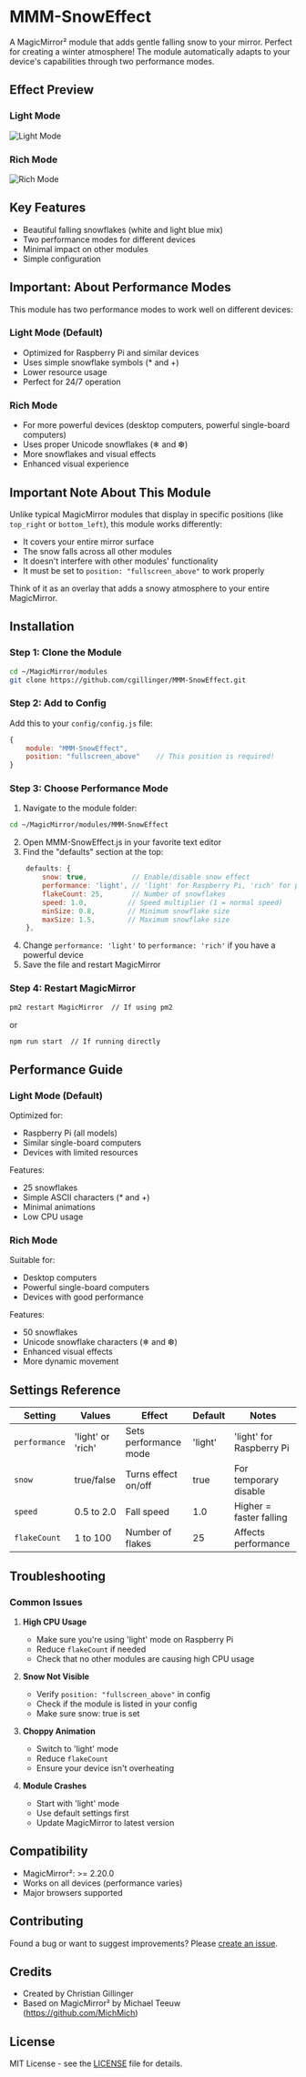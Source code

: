 # MMM-SnowEffect

A MagicMirror² module that adds gentle falling snow to your mirror. Perfect for creating a winter atmosphere! The module automatically adapts to your device's capabilities through two performance modes.

## Effect Preview

### Light Mode
![Light Mode](light.png)

### Rich Mode
![Rich Mode](rich.png)

## Key Features
- Beautiful falling snowflakes (white and light blue mix)
- Two performance modes for different devices
- Minimal impact on other modules
- Simple configuration

## Important: About Performance Modes

This module has two performance modes to work well on different devices:

### Light Mode (Default)
- Optimized for Raspberry Pi and similar devices
- Uses simple snowflake symbols (* and +)
- Lower resource usage
- Perfect for 24/7 operation

### Rich Mode
- For more powerful devices (desktop computers, powerful single-board computers)
- Uses proper Unicode snowflakes (❄ and ❆)
- More snowflakes and visual effects
- Enhanced visual experience

## Important Note About This Module
Unlike typical MagicMirror modules that display in specific positions (like `top_right` or `bottom_left`), this module works differently:
- It covers your entire mirror surface
- The snow falls across all other modules
- It doesn't interfere with other modules' functionality
- It must be set to `position: "fullscreen_above"` to work properly

Think of it as an overlay that adds a snowy atmosphere to your entire MagicMirror.

## Installation

### Step 1: Clone the Module
```bash
cd ~/MagicMirror/modules
git clone https://github.com/cgillinger/MMM-SnowEffect.git
```

### Step 2: Add to Config
Add this to your `config/config.js` file:
```javascript
{
    module: "MMM-SnowEffect",
    position: "fullscreen_above"    // This position is required!
}
```

### Step 3: Choose Performance Mode
1. Navigate to the module folder:
```bash
cd ~/MagicMirror/modules/MMM-SnowEffect
```

2. Open MMM-SnowEffect.js in your favorite text editor
3. Find the "defaults" section at the top:
```javascript
    defaults: {
        snow: true,           // Enable/disable snow effect
        performance: 'light', // 'light' for Raspberry Pi, 'rich' for powerful devices
        flakeCount: 25,       // Number of snowflakes
        speed: 1.0,          // Speed multiplier (1 = normal speed)
        minSize: 0.8,        // Minimum snowflake size
        maxSize: 1.5,        // Maximum snowflake size
    },
```

4. Change `performance: 'light'` to `performance: 'rich'` if you have a powerful device
5. Save the file and restart MagicMirror

### Step 4: Restart MagicMirror
```bash
pm2 restart MagicMirror  // If using pm2
```
or
```bash
npm run start  // If running directly
```

## Performance Guide

### Light Mode (Default)
Optimized for:
- Raspberry Pi (all models)
- Similar single-board computers
- Devices with limited resources

Features:
- 25 snowflakes
- Simple ASCII characters (* and +)
- Minimal animations
- Low CPU usage

### Rich Mode
Suitable for:
- Desktop computers
- Powerful single-board computers
- Devices with good performance

Features:
- 50 snowflakes
- Unicode snowflake characters (❄ and ❆)
- Enhanced visual effects
- More dynamic movement

## Settings Reference

| Setting | Values | Effect | Default | Notes |
|---------|--------|--------|---------|-------|
| `performance` | 'light' or 'rich' | Sets performance mode | 'light' | 'light' for Raspberry Pi |
| `snow` | true/false | Turns effect on/off | true | For temporary disable |
| `speed` | 0.5 to 2.0 | Fall speed | 1.0 | Higher = faster falling |
| `flakeCount` | 1 to 100 | Number of flakes | 25 | Affects performance |

## Troubleshooting

### Common Issues

1. **High CPU Usage**
   - Make sure you're using 'light' mode on Raspberry Pi
   - Reduce `flakeCount` if needed
   - Check that no other modules are causing high CPU usage

2. **Snow Not Visible**
   - Verify `position: "fullscreen_above"` in config
   - Check if the module is listed in your config
   - Make sure snow: true is set

3. **Choppy Animation**
   - Switch to 'light' mode
   - Reduce `flakeCount`
   - Ensure your device isn't overheating

4. **Module Crashes**
   - Start with 'light' mode
   - Use default settings first
   - Update MagicMirror to latest version

## Compatibility
- MagicMirror²: >= 2.20.0
- Works on all devices (performance varies)
- Major browsers supported

## Contributing
Found a bug or want to suggest improvements? Please [create an issue](https://github.com/cgillinger/MMM-SnowEffect/issues).

## Credits
- Created by Christian Gillinger
- Based on MagicMirror² by Michael Teeuw (https://github.com/MichMich)

## License
MIT License - see the [LICENSE](LICENSE) file for details.